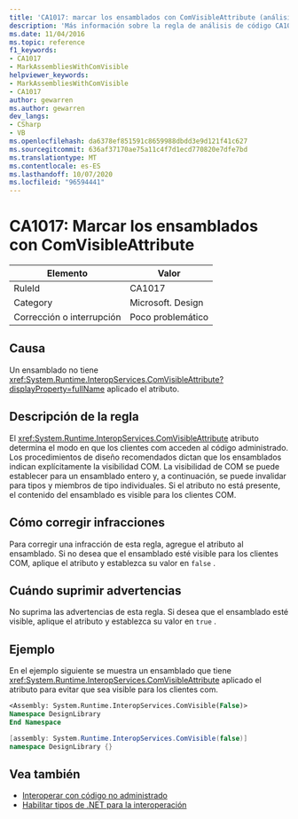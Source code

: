```yaml
---
title: 'CA1017: marcar los ensamblados con ComVisibleAttribute (análisis de código)'
description: 'Más información sobre la regla de análisis de código CA1017: marcar los ensamblados con ComVisibleAttribute'
ms.date: 11/04/2016
ms.topic: reference
f1_keywords:
- CA1017
- MarkAssembliesWithComVisible
helpviewer_keywords:
- MarkAssembliesWithComVisible
- CA1017
author: gewarren
ms.author: gewarren
dev_langs:
- CSharp
- VB
ms.openlocfilehash: da6378ef851591c8659988dbdd3e9d121f41c627
ms.sourcegitcommit: 636af37170ae75a11c4f7d1ecd770820e7dfe7bd
ms.translationtype: MT
ms.contentlocale: es-ES
ms.lasthandoff: 10/07/2020
ms.locfileid: "96594441"
---
```

# <a name="ca1017-mark-assemblies-with-comvisibleattribute"></a>CA1017: Marcar los ensamblados con ComVisibleAttribute

| Elemento                                     | Valor            |
|------------------------------------------|------------------|
| RuleId                                   | CA1017           |
| Category                                 | Microsoft. Design |
| Corrección o interrupción | Poco problemático     |

## <a name="cause"></a>Causa

Un ensamblado no tiene <xref:System.Runtime.InteropServices.ComVisibleAttribute?displayProperty=fullName> aplicado el atributo.

## <a name="rule-description"></a>Descripción de la regla

El <xref:System.Runtime.InteropServices.ComVisibleAttribute> atributo determina el modo en que los clientes com acceden al código administrado. Los procedimientos de diseño recomendados dictan que los ensamblados indican explícitamente la visibilidad COM. La visibilidad de COM se puede establecer para un ensamblado entero y, a continuación, se puede invalidar para tipos y miembros de tipo individuales. Si el atributo no está presente, el contenido del ensamblado es visible para los clientes COM.

## <a name="how-to-fix-violations"></a>Cómo corregir infracciones

Para corregir una infracción de esta regla, agregue el atributo al ensamblado. Si no desea que el ensamblado esté visible para los clientes COM, aplique el atributo y establezca su valor en `false` .

## <a name="when-to-suppress-warnings"></a>Cuándo suprimir advertencias

No suprima las advertencias de esta regla. Si desea que el ensamblado esté visible, aplique el atributo y establezca su valor en `true` .

## <a name="example"></a>Ejemplo

En el ejemplo siguiente se muestra un ensamblado que tiene <xref:System.Runtime.InteropServices.ComVisibleAttribute> aplicado el atributo para evitar que sea visible para los clientes com.

```vb
<Assembly: System.Runtime.InteropServices.ComVisible(False)>
Namespace DesignLibrary
End Namespace
```

```csharp
[assembly: System.Runtime.InteropServices.ComVisible(false)]
namespace DesignLibrary {}
```

## <a name="see-also"></a>Vea también

- [Interoperar con código no administrado](../../../framework/interop/index.md)
- [Habilitar tipos de .NET para la interoperación](../../../standard/native-interop/qualify-net-types-for-interoperation.md)
